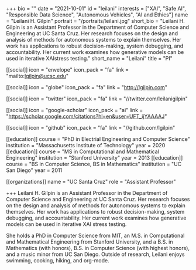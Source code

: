 +++
bio = ""
date = "2021-10-01"
id = "leilani"
interests = ["XAI", "Safe AI", "Responsible Data Science", "Autonomous Vehicles", "AI and Ethics"]
name = "Leilani H. Gilpin"
portrait = "/portraits/leilani.jpg"
short_bio = "Leilani H. Gilpin is an Assistant Professor in the Department of Computer Science and Engineering at UC Santa Cruz.  Her research focuses on the design and analysis of methods for autonomous systems to explain themselves.  Her work has applications to robust decision-making, system debugging, and accountability.  Her current work examines how generative models can be used in iterative XAIstress testing."
short_name = "Leilani"
title = "PI"

[[social]]
    icon = "envelope"
    icon_pack = "fa"
    link = "mailto:lgilpin@ucsc.edu"

[[social]]
    icon = "globe"
    icon_pack = "fa"
    link = "http://lgilpin.com"

[[social]]
    icon = "twitter"
    icon_pack = "fa"
    link = "//twitter.com/leilanigilpin"

[[social]]
    icon = "google-scholar"
    icon_pack = "ai"
    link = "https://scholar.google.com/citations?hl=en&user=UFT_ijYAAAAJ"

[[social]]
    icon = "github"
    icon_pack = "fa"
    link = "//github.com/lgilpin"

[[education]]
    course = "PhD in Electrial Engineering and Computer Science"
    institution = "Massachusetts Institute of Technology"
    year = 2020
[[education]]
    course = "MS in Computational and Mathematical Engineering"
    institution = "Stanford University"
    year = 2013
[[education]]
    course = "BS in Computer Science, BS in Mathematics"
    institution = "UC San Diego"
    year = 2011
    
[[organizations]]
    name = "UC Santa Cruz"
    role = "Assistant Professor"

+++
Leilani H. Gilpin is an Assistant Professor in the Department of
Computer Science and Engineering at UC Santa Cruz.  Her research
focuses on the design and analysis of methods for autonomous systems
to explain themselves.  Her work has applications to robust
decision-making, system debugging, and accountability.  Her current
work examines how generative models can be used in iterative XAI
stress testing.

She holds a PhD in Computer Science from MIT, an M.S. in Computational
and Mathematical Engineering from Stanford University, and a B.S. in
Mathematics (with honors), B.S. in Computer Science (with highest
honors), and a music minor from UC San Diego.  Outside of research,
Leilani enjoys swimming, cooking, hiking, and org-mode.

<!-- You can write $\LaTeX$ and *Markdown* here.

# Minyae adgnoscitque fugiebat parentis ausum superos huius

## Ait erili meruisse iactatis omnibus erat

Lorem markdownum natis, ipsi ipsi aut relictus saxo comitantibus aegro amori
verba fugisse **mira mortisque leones**! Prior sui liquidissimus leve
properandum totidem studio, refert *magno*, me quibus. Sternitur discordia
summaque, si deus in undam et vulnere dirusque est felices pallam miserere
curvamine comites. Tegumenque decipit suis, poscitur una dea sumus adnuerant,
gerebat est edam plura. Armigerae Cyllenius freti vaga adeunda, rura undas,
equarum ubi non laetoque pice.

> Ultusque saltem crimine palluit virgineos deum nec pectusque oculis [que quos
> lactea](http://habenas.com/.php) quae? Animus feriendus ductae! *Theron* sua
> amans, est nulla cadavera, aquarum servavit quoque missus, hac texit videre,
> valuere est erant? -->

